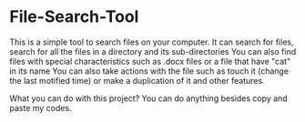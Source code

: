 # File-Search-Tool
This is a simple tool to search files on your computer.
It can search for files, search for all the files in a directory and its sub-directories
You can also find files with special characteristics such as .docx files or a file that have "cat" in its name
You can also take actions with the file such as touch it (change the last motified time) or make a duplication of it and other features. 


What you can do with this project?
You can do anything besides copy and paste my codes.
